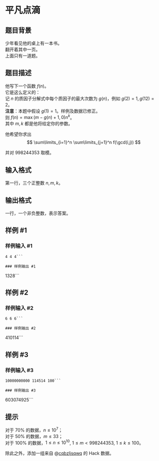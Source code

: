 # 平凡点滴

## 题目背景

少年看见他的桌上有一本书。  
翻开着其中一页。  
上面只有一道题。

## 题目描述

他写下一个函数 $f(n)$。  
它是这么定义的：  
记 $n$ 的质因子分解式中每个质因子的最大次数为 $g(n)$，例如 $g(2)=1,g(12)=2$。  
**注意**：本题中假设 $g(1)=1$。样例及数据已修正。  
则 $f(n) = \max(m-g(n)+1,0) n^k$。  
其中 $m,k$ 都是他将给定你的参数。

他希望你求出
$$
\sum\limits_{i=1}^n \sum\limits_{j=1}^n f(\gcd(i,j))
$$

并对 $998244353$ 取模。

## 输入格式

第一行，三个正整数 $n,m,k$。

## 输出格式

一行，一个非负整数，表示答案。

## 样例 #1

### 样例输入 #1
```
4 4 4```

### 样例输出 #1

```
1328```

## 样例 #2

### 样例输入 #2
```
6 6 6```

### 样例输出 #2

```
410114```

## 样例 #3

### 样例输入 #3
```
10000000000 114514 100```

### 样例输出 #3

```
603074925```

## 提示

对于 $70\%$ 的数据，$n \le 10^7$；  
对于 $50\%$ 的数据，$m \le 33$；  
对于 $100\%$ 的数据，$1 \le n \le 10^{10}$, $1 \le m < 998244353$, $1 \le k \le 100$。

除此之外，添加一组来自 @[cqbzljsqwq](/user/154560) 的 Hack 数据。
